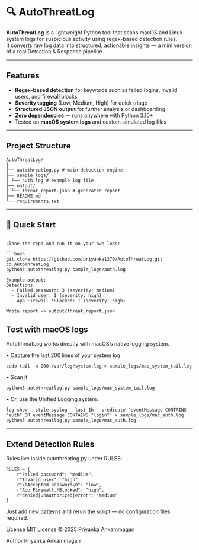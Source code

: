 # 🔍 AutoThreatLog

**AutoThreatLog** is a lightweight Python tool that scans macOS and Linux system logs for suspicious activity using regex-based detection rules.  
It converts raw log data into structured, actionable insights — a mini version of a real Detection & Response pipeline.

---

## Features

- **Regex-based detection** for keywords such as failed logins, invalid users, and firewall blocks  
- **Severity tagging** (Low, Medium, High) for quick triage  
- **Structured JSON output** for further analysis or dashboarding  
- **Zero dependencies** — runs anywhere with Python 3.10+  
- Tested on **macOS system logs** and custom simulated log files  

---

## Project Structure
```
AutoThreatLog/
│
├── autothreatlog.py # main detection engine
├── sample_logs/
│ └── auth.log # example log file
├── output/
│ └── threat_report.json # generated report
├── README.md
└── requirements.txt
```

---

## 🧩 Quick Start

```

Clone the repo and run it on your own logs:

```bash
git clone https://github.com/priyanka1370/AutoThreatLog.git
cd AutoThreatLog
python3 autothreatlog.py sample_logs/auth.log
```
```
Example output:
Detections:
  - Failed password: 3 (severity: medium)
  - Invalid user: 1 (severity: high)
  - App Firewall.*Blocked: 1 (severity: high)

Wrote report -> output/threat_report.json

```

## Test with macOS logs

AutoThreatLog works directly with macOS’s native logging system.



• Capture the last 200 lines of your system log

```
sudo tail -n 200 /var/log/system.log > sample_logs/mac_system_tail.log
```

• Scan it
```
python3 autothreatlog.py sample_logs/mac_system_tail.log
```

• Or, use the Unified Logging system:

```
log show --style syslog --last 1h --predicate 'eventMessage CONTAINS "auth" OR eventMessage CONTAINS "login"' > sample_logs/mac_auth.log
python3 autothreatlog.py sample_logs/mac_auth.log
```
___
## Extend Detection Rules
Rules live inside autothreatlog.py under RULES:

```
RULES = {
    r"Failed password": "medium",
    r"Invalid user": "high",
    r"\bAccepted password\b": "low",
    r"App Firewall.*Blocked": "high",
    r"denied|unauthorized|error": "medium"
}
```
Just add new patterns and rerun the script — no configuration files required.

License
MIT License © 2025 Priyanka Ankammagari

Author
Priyanka Ankammagari